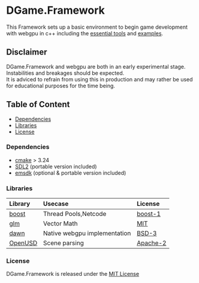 # DGame.Framework
This Framework sets up a basic environment to begin game development with webgpu in c++ including the [essential tools](#libraries) and [examples](Examples).

## Disclaimer
DGame.Framework and webgpu are both in an early experimental stage.  
Instabilities and breakages should be expected.  
It is adviced to refrain from using this in production and may rather be used for educational purposes for the time being.

## Table of Content
+ [Dependencies](#dependencies)
+ [Libraries](#libraries)
+ [License](#license)

### Dependencies
+ [cmake](https://cmake.org/) > 3.24
+ [SDL2](https://www.libsdl.org/) (portable version included)
+ [emsdk](https://github.com/emscripten-core/emsdk) (optional & portable version included)

### Libraries
Library|Usecase|License
:--- | :--- | :---
[boost](https://www.boost.org/)|Thread Pools,Netcode|[boost-1](https://www.boost.org/users/license.html)
[glm](https://github.com/g-truc/glm)|Vector Math|[MIT](https://github.com/g-truc/glm/blob/master/copying.txt)
[dawn](https://dawn.googlesource.com/)|Native webgpu implementation|[BSD-3](https://dawn.googlesource.com/dawn/+/HEAD/LICENSE)
[OpenUSD](https://github.com/PixarAnimationStudios/OpenUSD)|Scene parsing|[Apache-2](https://github.com/PixarAnimationStudios/OpenUSD/blob/release/LICENSE.txt)

### License
DGame.Framework is released under the [MIT License](LICENSE)
